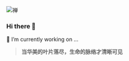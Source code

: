 <img src="https://i.loli.net/2020/07/28/pJzkbMj7KiACdRI.jpg" alt="禅" />

### Hi there 👋
🔭 I’m currently working on ...

> **当华美的叶片落尽，生命的脉络才清晰可见**
<!--
**tuituidan/tuituidan** is a ✨ _special_ ✨ repository because its `README.md` (this file) appears on your GitHub profile.

Here are some ideas to get you started:

- 🔭 I’m currently working on ...
- 🌱 I’m currently learning ...
- 👯 I’m looking to collaborate on ...
- 🤔 I’m looking for help with ...
- 💬 Ask me about ...
- 📫 How to reach me: ...
- 😄 Pronouns: ...
- ⚡ Fun fact: ...
-->
